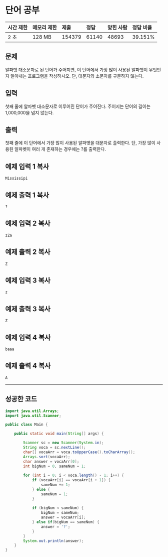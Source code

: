 # 단어 공부

| 시간 제한 | 메모리 제한 | 제출   | 정답  | 맞힌 사람 | 정답 비율 |
| :-------- | :---------- | :----- | :---- | :-------- | :-------- |
| 2 초      | 128 MB      | 154379 | 61140 | 48693     | 39.151%   |

## 문제

알파벳 대소문자로 된 단어가 주어지면, 이 단어에서 가장 많이 사용된 알파벳이 무엇인지 알아내는 프로그램을 작성하시오. 단, 대문자와 소문자를 구분하지 않는다.

## 입력

첫째 줄에 알파벳 대소문자로 이루어진 단어가 주어진다. 주어지는 단어의 길이는 1,000,000을 넘지 않는다.

## 출력

첫째 줄에 이 단어에서 가장 많이 사용된 알파벳을 대문자로 출력한다. 단, 가장 많이 사용된 알파벳이 여러 개 존재하는 경우에는 ?를 출력한다.

## 예제 입력 1 복사

```
Mississipi
```

## 예제 출력 1 복사

```
?
```

## 예제 입력 2 복사

```
zZa
```

## 예제 출력 2 복사

```
Z
```

## 예제 입력 3 복사

```
z
```

## 예제 출력 3 복사

```
Z
```

## 예제 입력 4 복사

```
baaa
```

## 예제 출력 4 복사

```
A
```

------

## 성공한 코드

```java
import java.util.Arrays;
import java.util.Scanner;

public class Main {

	public static void main(String[] args) {

		Scanner sc = new Scanner(System.in);
		String voca = sc.nextLine();
		char[] vocaArr = voca.toUpperCase().toCharArray();
		Arrays.sort(vocaArr);
		char answer = vocaArr[0];
		int bigNum = 0, sameNum = 1;
		
		for (int i = 0; i < voca.length() - 1; i++) {
			if (vocaArr[i] == vocaArr[i + 1]) {
				sameNum += 1;
			} else {
				sameNum = 1;
			}
			
			if (bigNum < sameNum) {
				bigNum = sameNum;
				answer = vocaArr[i];
			} else if(bigNum == sameNum) {
				answer = '?';
			}
		}
		System.out.println(answer);
	}
}
```

